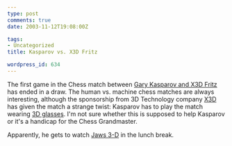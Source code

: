 ```yaml
---
type: post
comments: true
date: 2003-11-12T19:08:00Z

tags:
- Uncategorized
title: Kasparov vs. X3D Fritz

wordpress_id: 634
---
```


The first game in the Chess match between [Gary Kasparov and X3D Fritz](http://www.x3dchess.com/) has ended in a draw. The human vs. machine chess matches are always interesting, although the sponsorship from 3D Technology company [X3D](http://www.x3d.com) has given the match a strange twist: Kasparov has to play the match wearing [3D glasses](http://www.x3dchess.com/technology.htm). I'm not sure whether this is supposed to help Kasparov or it's a handicap for the Chess Grandmaster. 



	

Apparently, he gets to watch [Jaws 3-D](http://www.imdb.com/title/tt0085750/) in the lunch break.
